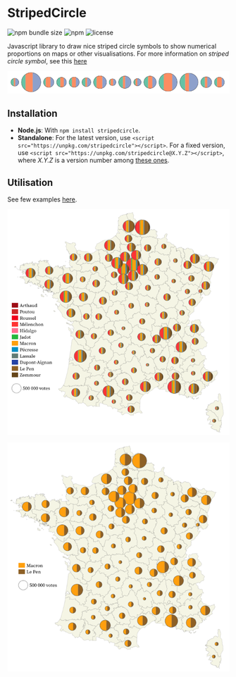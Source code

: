 # StripedCircle

![npm bundle size](https://img.shields.io/bundlephobia/min/stripedcircle) 
![npm](https://img.shields.io/npm/v/stripedcircle)
![license](https://img.shields.io/badge/license-EUPL-success)

Javascript library to draw nice striped circle symbols to show numerical proportions on maps or other visualisations. For more information on *striped circle symbol*, see this [here](https://observablehq.com/@jgaffuri/striped-circle)

![striped circle symbol](https://raw.githubusercontent.com/jgaffuri/StripedCircle/main/doc/img/stripedcircles.png)

## Installation

- **Node.js**: With ``npm install stripedcircle``.
- **Standalone**: For the latest version, use ``<script src="https://unpkg.com/stripedcircle"></script>``. For a fixed version, use ``<script src="https://unpkg.com/stripedcircle@X.Y.Z"></script>``, where *X.Y.Z* is a version number among [these ones](https://www.npmjs.com/package/stripedcircle?activeTab=versions).

## Utilisation

See few examples [here](https://observablehq.com/collection/@jgaffuri/striped-circles).

[![Election map striped circle](https://raw.githubusercontent.com/jgaffuri/StripedCircle/main/doc/img/carte_tour1.png)](https://observablehq.com/@jgaffuri/election-map?collection=@jgaffuri/striped-circles?collection=@jgaffuri/striped-circles)

[![Election map striped circle](https://raw.githubusercontent.com/jgaffuri/StripedCircle/main/doc/img/carte_tour2.png)](https://observablehq.com/@jgaffuri/election-map-as-striped-circles-2?collection=@jgaffuri/striped-circles)
